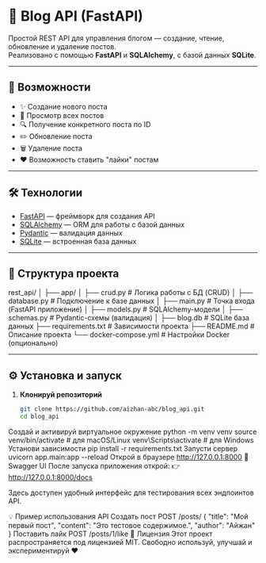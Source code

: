# 📝 Blog API (FastAPI)

Простой REST API для управления блогом — создание, чтение, обновление и удаление постов.  
Реализовано с помощью **FastAPI** и **SQLAlchemy**, с базой данных **SQLite**.

---

## 🚀 Возможности

- ✨ Создание нового поста  
- 📖 Просмотр всех постов  
- 🔍 Получение конкретного поста по ID  
- ✏️ Обновление поста  
- 🗑️ Удаление поста  
- ❤️ Возможность ставить "лайки" постам  

---

## 🛠️ Технологии

- [FastAPI](https://fastapi.tiangolo.com/) — фреймворк для создания API  
- [SQLAlchemy](https://www.sqlalchemy.org/) — ORM для работы с базой данных  
- [Pydantic](https://pydantic-docs.helpmanual.io/) — валидация данных  
- [SQLite](https://www.sqlite.org/) — встроенная база данных  

---

## 📂 Структура проекта

rest_api/
│
├── app/
│ ├── crud.py # Логика работы с БД (CRUD)
│ ├── database.py # Подключение к базе данных
│ ├── main.py # Точка входа (FastAPI приложение)
│ ├── models.py # SQLAlchemy-модели
│ ├── schemas.py # Pydantic-схемы (валидация)
│
├── blog.db # SQLite база данных
├── requirements.txt # Зависимости проекта
├── README.md # Описание проекта
└── docker-compose.yml # Настройки Docker (опционально)

---

## ⚙️ Установка и запуск

1. **Клонируй репозиторий**
   ```bash
   git clone https://github.com/aizhan-abc/blog_api.git
   cd blog_api
Создай и активируй виртуальное окружение
python -m venv venv
source venv/bin/activate   # для macOS/Linux
venv\Scripts\activate      # для Windows
Установи зависимости
pip install -r requirements.txt
Запусти сервер
uvicorn app.main:app --reload
Открой в браузере
http://127.0.0.1:8000
📘 Swagger UI
После запуска приложения открой:
👉 http://127.0.0.1:8000/docs

Здесь доступен удобный интерфейс для тестирования всех эндпоинтов API.

💡 Пример использования API
Создать пост
POST /posts/
{
  "title": "Мой первый пост",
  "content": "Это тестовое содержимое.",
  "author": "Айжан"
}
Поставить лайк
POST /posts/1/like
📄 Лицензия
Этот проект распространяется под лицензией MIT.
Свободно используй, улучшай и экспериментируй ❤️
